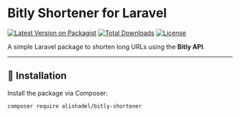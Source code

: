 # Bitly Shortener for Laravel

[![Latest Version on Packagist](https://img.shields.io/packagist/v/alishadel/bitly-shortener.svg?style=flat-square)](https://packagist.org/packages/alishadel/bitly-shortener)
[![Total Downloads](https://img.shields.io/packagist/dt/alishadel/bitly-shortener.svg?style=flat-square)](https://packagist.org/packages/alishadel/bitly-shortener)
[![License](https://img.shields.io/github/license/alishadel/bitly-shortener.svg?style=flat-square)](LICENSE.md)

A simple Laravel package to shorten long URLs using the **Bitly API**.

---

## 🚀 Installation

Install the package via Composer:

```bash
composer require alishadel/bitly-shortener
